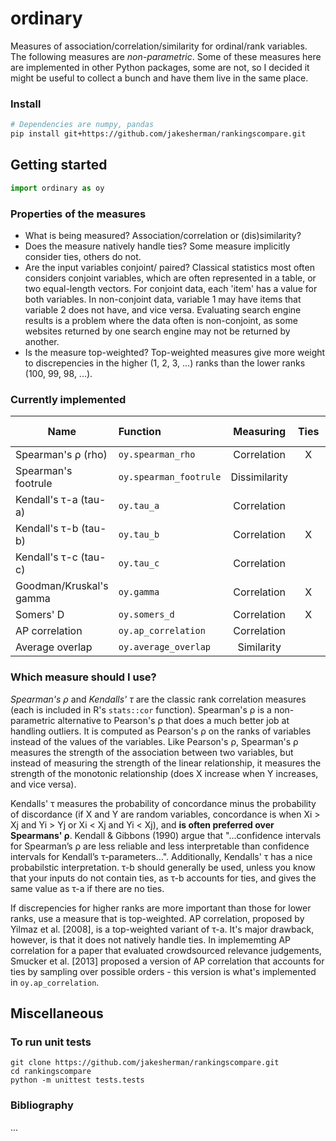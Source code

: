 # ordinary

Measures of association/correlation/similarity for ordinal/rank variables. The following measures are *non-parametric*. Some of these measures here are implemented in other Python packages, some are not, so I decided it might be useful to collect a bunch and have them live in the same place. 

### Install

```bash
# Dependencies are numpy, pandas
pip install git+https://github.com/jakesherman/rankingscompare.git
```

## Getting started

```python
import ordinary as oy
```

### Properties of the measures

* What is being measured? Association/correlation or (dis)similarity? 
* Does the measure natively handle ties? Some measure implicitly consider ties, others do not.
* Are the input variables conjoint/ paired? Classical statistics most often considers conjoint variables, which are often represented in a table, or two equal-length vectors. For conjoint data, each 'item' has a value for both variables. In non-conjoint data, variable 1 may have items that variable 2 does not have, and vice versa. Evaluating search engine results is a problem where the data often is non-conjoint, as some websites returned by one search engine may not be returned by another.
* Is the measure top-weighted? Top-weighted measures give more weight to discrepencies in the higher (1, 2, 3, ...) ranks than the lower ranks (100, 99, 98, ...). 

### Currently implemented

| Name                    | Function               | Measuring      | Ties         | Conjoint | Top-weighted|
| ----------------------- |:---------------------- |:-------------:|:------------:|:--------:|:--------|
| Spearman's ρ (rho)      | `oy.spearman_rho`      | Correlation   | X            | X        |         |
| Spearman's footrule     | `oy.spearman_footrule` | Dissimilarity |              | X        |         |
| Kendall's τ-a (tau-a)         | `oy.tau_a`             | Correlation   |                | X        |         |
| Kendall's τ-b (tau-b)        | `oy.tau_b`             | Correlation   | X              | X        |         |
| Kendall's τ-c (tau-c)        | `oy.tau_c`             | Correlation   |                | X        |         |
| Goodman/Kruskal's gamma | `oy.gamma`             | Correlation   | X            | X        |         |
| Somers' D               | `oy.somers_d`          | Correlation   | X             | X        |         |
| AP correlation          | `oy.ap_correlation`    | Correlation   |              | X        | X       |
| Average overlap         | `oy.average_overlap`   | Similarity    |              |          | X       |

### Which measure should I use?

*Spearman's ρ* and *Kendalls' τ* are the classic rank correlation measures (each is included in R's `stats::cor` function). Spearman's ρ is a non-parametric alternative to Pearson's ρ that does a much better job at handling outliers. It is computed as Pearson's ρ on the ranks of variables instead of the values of the variables. Like Pearson's ρ, Spearman's ρ measures the strength of the association between two variables, but instead of measuring the strength of the linear relationship, it measures the strength of the monotonic relationship (does X increase when Y increases, and vice versa). 

Kendalls' τ measures the probability of concordance minus the probability of discordance (if X and Y are random variables, concordance is when Xi > Xj and Yi > Yj or Xi < Xj and Yi < Xj), and **is often preferred over Spearmans' ρ**. Kendall & Gibbons (1990) argue that "...confidence intervals for Spearman’s ρ are less reliable and less interpretable than confidence intervals for Kendall’s τ-parameters...". Additionally, Kendalls' τ has a nice probabilstic interpretation. τ-b should generally be used, unless you know that your inputs do not contain ties, as τ-b accounts for ties, and gives the same value as τ-a if there are no ties.

If discrepencies for higher ranks are more important than those for lower ranks, use a measure that is top-weighted. AP correlation, proposed by Yilmaz et al. [2008], is a top-weighted variant of τ-a. It's major drawback, however, is that it does not natively handle ties. In implememting AP correlation for a paper that evaluated crowdsourced relevance judgements, Smucker et al. [2013] proposed a version of AP correlation that accounts for ties by sampling over possible orders - this version is what's implemented in `oy.ap_correlation`. 

## Miscellaneous

### To run unit tests

```
git clone https://github.com/jakesherman/rankingscompare.git
cd rankingscompare
python -m unittest tests.tests
```

### Bibliography 

...
